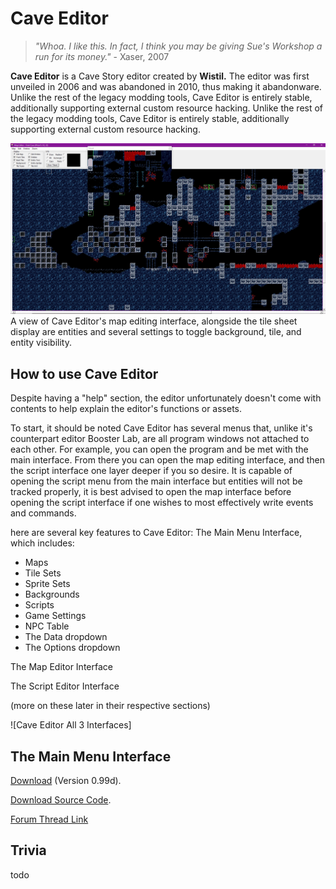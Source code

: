 # Cave Editor	


> *"Whoa. I like this. In fact, I think you may be giving Sue's Workshop a run for its money."* 
      - Xaser, 2007


**Cave Editor** is a Cave Story editor created by **Wistil.** The editor was first unveiled in 2006 and was abandoned in 2010, thus making it abandonware. Unlike the rest of the legacy modding tools, Cave Editor is entirely stable, additionally supporting external custom resource hacking. 
Unlike the rest of the legacy modding tools, Cave Editor is entirely stable, additionally supporting external custom resource hacking.

![Cave Editor Sample Page](img/editors/ce-assets/0_Sample_Page.png)
A view of Cave Editor's map editing interface, alongside the tile sheet display are entities and several settings to toggle background, tile, and entity visibility.

## How to use Cave Editor

Despite having a "help" section, the editor unfortunately doesn't come with contents to help explain the editor's functions or assets.

To start, it should be noted Cave Editor has several menus that, unlike it's counterpart editor Booster Lab, are all program windows not attached to each other. For example, you can open the program and be met with the main interface. From there you can open the map editing interface, and then the script interface one layer deeper if you so desire. It is capable of opening the script menu from the main interface but entities will not be tracked properly, it is best advised to open the map interface before opening the script interface if one wishes to most effectively write events and commands. 

here are several key features to Cave Editor:
The Main Menu Interface, which includes:
- Maps
- Tile Sets
- Sprite Sets
- Backgrounds
- Scripts
- Game Settings
- NPC Table
- The Data dropdown
- The Options dropdown

The Map Editor Interface

The Script Editor Interface

(more on these later in their respective sections)

![Cave Editor All 3 Interfaces]

## The Main Menu Interface



[Download](http://www.cavestory.org/downloads/CaveEditor0.99d.zip) (Version 0.99d).

[Download Source Code](http://www.cavestory.org/downloads/CaveEditorSource0.98e.zip).

[Forum Thread Link](https://forum.cavestory.org/threads/caveeditor-again-beta-maybe-alpha.611/)


## Trivia

todo

